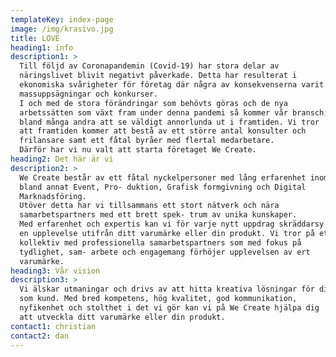 ```yaml
---
templateKey: index-page
image: /img/krasivo.jpg
title: LOVE
heading1: info
description1: >
  Till följd av Coronapandemin (Covid-19) har stora delar av
  näringslivet blivit negativt påverkade. Detta har resulterat i
  ekonomiska svårigheter för företag där några av konsekvenserna varit
  massuppsägningar och konkurser.
  I och med de stora förändringar som behövts göras och de nya
  arbetssätten som växt fram under denna pandemi så kommer vår bransch,
  bland många andra att se väldigt annorlunda ut i framtiden. Vi tror
  att framtiden kommer att bestå av ett större antal konsulter och
  frilansare samt ett fåtal byråer med flertal medarbetare.
  Därför har vi nu valt att starta företaget We Create.
heading2: Det här är vi
description2: >
  We Create består av ett fåtal nyckelpersoner med lång erfarenhet inom
  bland annat Event, Pro- duktion, Grafisk formgivning och Digital
  Marknadsföring.
  Utöver detta har vi tillsammans ett stort nätverk och nära
  samarbetspartners med ett brett spek- trum av unika kunskaper.
  Med erfarenhet och expertis kan vi för varje nytt uppdrag skräddarsy
  en upplevelse utifrån ditt varumärke eller din produkt. Vi tror på ett
  kollektiv med professionella samarbetspartners som med fokus på
  tydlighet, sam- arbete och engagemang förhöjer upplevelsen av ert
  varumärke.
heading3: Vår vision
description3: >
  Vi älskar utmaningar och drivs av att hitta kreativa lösningar för dig
  som kund. Med bred kompetens, hög kvalitet, god kommunikation,
  nyfikenhet och stolthet i det vi gör kan vi på We Create hjälpa dig
  att utveckla ditt varumärke eller din produkt.
contact1: christian
contact2: dan
---
```

